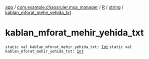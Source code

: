 [app](../../../index.md) / [com.example.chaosruler.msa_manager](../../index.md) / [R](../index.md) / [string](index.md) / [kablan_mforat_mehir_yehida_txt](.)

# kablan_mforat_mehir_yehida_txt

`static val kablan_mforat_mehir_yehida_txt: `[`Int`](https://kotlinlang.org/api/latest/jvm/stdlib/kotlin/-int/index.html)
`static val kablan_mforat_mehir_yehida_txt: `[`Int`](https://kotlinlang.org/api/latest/jvm/stdlib/kotlin/-int/index.html)